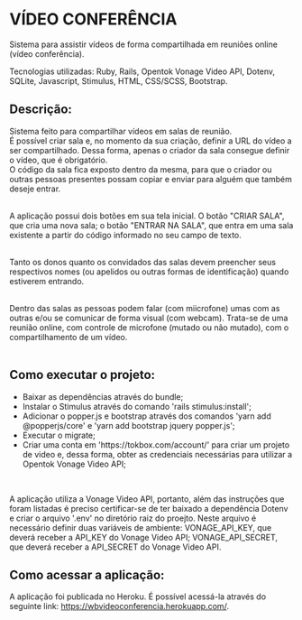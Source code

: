 <h1>VÍDEO CONFERÊNCIA</h1>

Sistema para assistir vídeos de forma compartilhada em reuniões online (vídeo conferência).

Tecnologias utilizadas: Ruby, Rails, Opentok Vonage Video API, Dotenv, SQLite, Javascript, Stimulus, HTML, CSS/SCSS, Bootstrap.

<h2>Descrição:</h2>

Sistema feito para compartilhar vídeos em salas de reunião. <br/>
É possível criar sala e, no momento da sua criação, definir a URL do vídeo a ser compartilhado. Dessa forma, apenas o criador da sala consegue definir o vídeo,
que é obrigatório.<br/>
O código da sala fica exposto dentro da mesma, para que o criador ou outras pessoas presentes possam copiar e enviar para alguém que também deseje entrar. <br/><br/>

A aplicação possui dois botões em sua tela inicial. O botão "CRIAR SALA", que cria uma nova sala; o botão "ENTRAR NA SALA", que entra em uma sala existente a partir
do código informado no seu campo de texto. <br/><br/>

Tanto os donos quanto os convidados das salas devem preencher seus respectivos nomes (ou apelidos ou outras formas de identificação) quando estiverem entrando. <br/><br/>

Dentro das salas as pessoas podem falar (com miicrofone) umas com as outras e/ou se comunicar de forma visual (com webcam). Trata-se de uma reunião online, com controle
de microfone (mutado ou não mutado), com o compartilhamento de um vídeo. <br/><br/>

<h2>Como executar o projeto:</h2>

<ul>
    <li>Baixar as dependências através do bundle;</li>
    <li>Instalar o Stimulus através do comando 'rails stimulus:install';</li>
    <li>Adicionar o popper.js e bootstrap através dos comandos 'yarn add @popperjs/core' e 'yarn add bootstrap jquery popper.js';</li>
    <li>Executar o migrate;</li>
    <li>Criar uma conta em 'https://tokbox.com/account/' para criar um projeto de video e, dessa forma, obter as credenciais necessárias para utilizar a Opentok Vonage Video API;</li>
</ul>

<br/>

A aplicação utiliza a Vonage Video API, portanto, além das instruções que foram listadas é preciso certificar-se de ter baixado a dependência Dotenv e criar o arquivo '.env' no
diretório raiz do proejto. Neste arquivo é necessário definir duas variáveis de ambiente: VONAGE_API_KEY, que deverá receber a API_KEY do Vonage Video API; VONAGE_API_SECRET, que
deverá receber a API_SECRET do Vonage Video API.

<h2>Como acessar a aplicação:</h2>

A aplicação foi publicada no Heroku. É possível acessá-la através do seguinte link: https://wbvideoconferencia.herokuapp.com/.